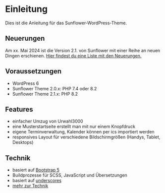 # Einleitung

Dies ist die Anleitung für das Sunflower-WordPress-Theme.

## Neuerungen

Am xx. Mai 2024 ist die Version 2.1. von Sunflower mit einer Reihe an neuen Dingen erschienen. [Hier findest du eine Liste mit den Neuerungen.](changelog/#version-21)

## Voraussetzungen
* WordPress 6
* Sunflower Theme 2.0.x: PHP 7.4 oder 8.2
* Sunflower Theme 2.1.x: PHP 8.2

## Features
* einfacher Umzug von Urwahl3000
* eine Musterstartseite erstellt man mit nur einem Knopfdruck
* eigene Terminverwaltung, Kalender können per ics importiert werden
* responsives Layout für verschiedene Bildschirmgrößen (Handys, Tablet, Desktops)

## Technik
* basiert auf [Bootstrap 5](https://getbootstrap.com/docs/5.0/getting-started/introduction/)
* Buildprozesse für SCSS, JavaScript und Übersetzungen
* basiert auf [underscores](https://underscores.me/)
* [mehr zur Technik](development.md)

